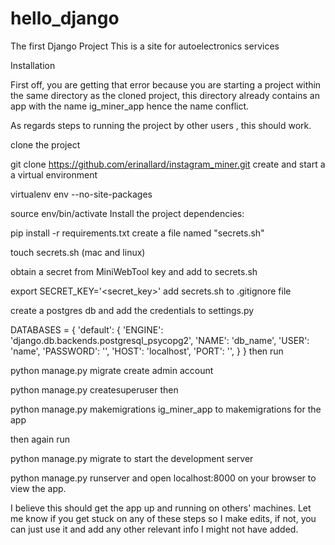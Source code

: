 # hello_django
The first Django Project
This is a site for autoelectronics services

Installation

First off, you are getting that error because you are starting a project within the same directory as the cloned project, this directory already contains an app with the name ig_miner_app hence the name conflict.

As regards steps to running the project by other users , this should work.

clone the project

git clone https://github.com/erinallard/instagram_miner.git 
create and start a a virtual environment

virtualenv env --no-site-packages

source env/bin/activate
Install the project dependencies:

pip install -r requirements.txt
create a file named "secrets.sh"

touch secrets.sh (mac and linux)

obtain a secret from MiniWebTool key and add to secrets.sh

export SECRET_KEY='<secret_key>'
add secrets.sh to .gitignore file

create a postgres db and add the credentials to settings.py

DATABASES = {
    'default': {
        'ENGINE': 'django.db.backends.postgresql_psycopg2',
        'NAME': 'db_name',
        'USER': 'name',
        'PASSWORD': '',
        'HOST': 'localhost',
        'PORT': '',
    }
}
then run

python manage.py migrate
create admin account

python manage.py createsuperuser
then

python manage.py makemigrations ig_miner_app
to makemigrations for the app

then again run

python manage.py migrate
to start the development server

python manage.py runserver
and open localhost:8000 on your browser to view the app.

I believe this should get the app up and running on others' machines. Let me know if you get stuck on any of these steps so I make edits, if not, you can just use it and add any other relevant info I might not have added.
